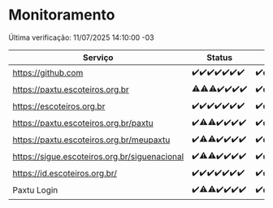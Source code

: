 # Monitoramento

Última verificação: 11/07/2025 14:10:00 -03

|Serviço|Status|Últimas 24h|
|---|---|---|
|https://github.com|<span title="2025-07-04: OK=23">✔️</span><span title="2025-07-05: OK=23">✔️</span><span title="2025-07-06: OK=23">✔️</span><span title="2025-07-07: OK=23">✔️</span><span title="2025-07-08: OK=23">✔️</span><span title="2025-07-09: OK=23">✔️</span><span title="2025-07-10: OK=16">✔️</span>|<span title="10/07/2025 14:11:00 -03 : 200">✔️</span><span title="10/07/2025 15:14:00 -03 : 200">✔️</span><span title="10/07/2025 16:07:00 -03 : 200">✔️</span><span title="10/07/2025 17:11:00 -03 : 200">✔️</span><span title="10/07/2025 18:09:00 -03 : 200">✔️</span><span title="10/07/2025 19:09:00 -03 : 200">✔️</span><span title="10/07/2025 20:09:00 -03 : 200">✔️</span><span title="10/07/2025 21:51:00 -03 : 200">✔️</span><span title="10/07/2025 23:48:00 -03 : 200">✔️</span><span title="11/07/2025 00:53:00 -03 : 200">✔️</span><span title="11/07/2025 01:27:00 -03 : 200">✔️</span><span title="11/07/2025 02:14:00 -03 : 200">✔️</span><span title="11/07/2025 03:15:00 -03 : 503">❌</span><span title="11/07/2025 04:12:00 -03 : 200">✔️</span><span title="11/07/2025 05:13:00 -03 : 200">✔️</span><span title="11/07/2025 06:11:00 -03 : 200">✔️</span><span title="11/07/2025 07:11:00 -03 : 200">✔️</span><span title="11/07/2025 08:09:00 -03 : 200">✔️</span><span title="11/07/2025 09:18:00 -03 : 200">✔️</span><span title="11/07/2025 10:25:00 -03 : 200">✔️</span><span title="11/07/2025 11:10:00 -03 : 200">✔️</span><span title="11/07/2025 12:10:00 -03 : 200">✔️</span><span title="11/07/2025 13:11:00 -03 : 200">✔️</span><span title="11/07/2025 14:10:00 -03 : 200">✔️</span>|
|https://paxtu.escoteiros.org.br|<span title="2025-07-04: OK=22, Falhas=1">⚠️</span><span title="2025-07-05: OK=22, Falhas=1">⚠️</span><span title="2025-07-06: OK=22, Falhas=1">⚠️</span><span title="2025-07-07: OK=23">✔️</span><span title="2025-07-08: OK=23">✔️</span><span title="2025-07-09: OK=23">✔️</span><span title="2025-07-10: OK=16">✔️</span>|<span title="10/07/2025 14:11:00 -03 : 200">✔️</span><span title="10/07/2025 15:14:00 -03 : 200">✔️</span><span title="10/07/2025 16:07:00 -03 : 200">✔️</span><span title="10/07/2025 17:11:00 -03 : 200">✔️</span><span title="10/07/2025 18:09:00 -03 : 200">✔️</span><span title="10/07/2025 19:09:00 -03 : 200">✔️</span><span title="10/07/2025 20:09:00 -03 : 200">✔️</span><span title="10/07/2025 21:51:00 -03 : 200">✔️</span><span title="10/07/2025 23:48:00 -03 : 200">✔️</span><span title="11/07/2025 00:53:00 -03 : 200">✔️</span><span title="11/07/2025 01:27:00 -03 : 200">✔️</span><span title="11/07/2025 02:14:00 -03 : 200">✔️</span><span title="11/07/2025 03:15:00 -03 : 200">✔️</span><span title="11/07/2025 04:12:00 -03 : 200">✔️</span><span title="11/07/2025 05:13:00 -03 : 200">✔️</span><span title="11/07/2025 06:11:00 -03 : 200">✔️</span><span title="11/07/2025 07:11:00 -03 : 200">✔️</span><span title="11/07/2025 08:09:00 -03 : 200">✔️</span><span title="11/07/2025 09:18:00 -03 : 200">✔️</span><span title="11/07/2025 10:25:00 -03 : 200">✔️</span><span title="11/07/2025 11:10:00 -03 : 200">✔️</span><span title="11/07/2025 12:10:00 -03 : 200">✔️</span><span title="11/07/2025 13:11:00 -03 : 200">✔️</span><span title="11/07/2025 14:10:00 -03 : 403">❌</span>|
|https://escoteiros.org.br|<span title="2025-07-04: OK=23">✔️</span><span title="2025-07-05: OK=23">✔️</span><span title="2025-07-06: OK=23">✔️</span><span title="2025-07-07: OK=23">✔️</span><span title="2025-07-08: OK=23">✔️</span><span title="2025-07-09: OK=23">✔️</span><span title="2025-07-10: OK=16">✔️</span>|<span title="10/07/2025 14:11:00 -03 : 200">✔️</span><span title="10/07/2025 15:14:00 -03 : 200">✔️</span><span title="10/07/2025 16:07:00 -03 : 200">✔️</span><span title="10/07/2025 17:11:00 -03 : 200">✔️</span><span title="10/07/2025 18:09:00 -03 : 200">✔️</span><span title="10/07/2025 19:09:00 -03 : 200">✔️</span><span title="10/07/2025 20:09:00 -03 : 200">✔️</span><span title="10/07/2025 21:51:00 -03 : 200">✔️</span><span title="10/07/2025 23:48:00 -03 : 200">✔️</span><span title="11/07/2025 00:53:00 -03 : 200">✔️</span><span title="11/07/2025 01:27:00 -03 : 200">✔️</span><span title="11/07/2025 02:14:00 -03 : 200">✔️</span><span title="11/07/2025 03:15:00 -03 : 200">✔️</span><span title="11/07/2025 04:12:00 -03 : 200">✔️</span><span title="11/07/2025 05:13:00 -03 : 200">✔️</span><span title="11/07/2025 06:11:00 -03 : 200">✔️</span><span title="11/07/2025 07:11:00 -03 : 200">✔️</span><span title="11/07/2025 08:09:00 -03 : 200">✔️</span><span title="11/07/2025 09:18:00 -03 : 200">✔️</span><span title="11/07/2025 10:25:00 -03 : 200">✔️</span><span title="11/07/2025 11:10:00 -03 : 200">✔️</span><span title="11/07/2025 12:10:00 -03 : 200">✔️</span><span title="11/07/2025 13:11:00 -03 : 403">❌</span><span title="11/07/2025 14:10:00 -03 : 200">✔️</span>|
|https://paxtu.escoteiros.org.br/paxtu|<span title="2025-07-04: OK=23">✔️</span><span title="2025-07-05: OK=22, Falhas=1">⚠️</span><span title="2025-07-06: OK=22, Falhas=1">⚠️</span><span title="2025-07-07: OK=23">✔️</span><span title="2025-07-08: OK=23">✔️</span><span title="2025-07-09: OK=23">✔️</span><span title="2025-07-10: OK=16">✔️</span>|<span title="10/07/2025 14:12:00 -03 : 200">✔️</span><span title="10/07/2025 15:14:00 -03 : 200">✔️</span><span title="10/07/2025 16:07:00 -03 : 200">✔️</span><span title="10/07/2025 17:11:00 -03 : 200">✔️</span><span title="10/07/2025 18:09:00 -03 : 200">✔️</span><span title="10/07/2025 19:09:00 -03 : 200">✔️</span><span title="10/07/2025 20:09:00 -03 : 200">✔️</span><span title="10/07/2025 21:51:00 -03 : 200">✔️</span><span title="10/07/2025 23:48:00 -03 : 200">✔️</span><span title="11/07/2025 00:53:00 -03 : 200">✔️</span><span title="11/07/2025 01:27:00 -03 : 200">✔️</span><span title="11/07/2025 02:14:00 -03 : 200">✔️</span><span title="11/07/2025 03:15:00 -03 : 200">✔️</span><span title="11/07/2025 04:12:00 -03 : 200">✔️</span><span title="11/07/2025 05:13:00 -03 : 200">✔️</span><span title="11/07/2025 06:11:00 -03 : 200">✔️</span><span title="11/07/2025 07:11:00 -03 : 200">✔️</span><span title="11/07/2025 08:09:00 -03 : 200">✔️</span><span title="11/07/2025 09:18:00 -03 : 200">✔️</span><span title="11/07/2025 10:25:00 -03 : 200">✔️</span><span title="11/07/2025 11:10:00 -03 : 200">✔️</span><span title="11/07/2025 12:10:00 -03 : 200">✔️</span><span title="11/07/2025 13:11:00 -03 : 200">✔️</span><span title="11/07/2025 14:10:00 -03 : 200">✔️</span>|
|https://paxtu.escoteiros.org.br/meupaxtu|<span title="2025-07-04: OK=23">✔️</span><span title="2025-07-05: OK=22, Falhas=1">⚠️</span><span title="2025-07-06: OK=22, Falhas=1">⚠️</span><span title="2025-07-07: OK=23">✔️</span><span title="2025-07-08: OK=23">✔️</span><span title="2025-07-09: OK=23">✔️</span><span title="2025-07-10: OK=16">✔️</span>|<span title="10/07/2025 14:12:00 -03 : 200">✔️</span><span title="10/07/2025 15:14:00 -03 : 200">✔️</span><span title="10/07/2025 16:07:00 -03 : 200">✔️</span><span title="10/07/2025 17:11:00 -03 : 200">✔️</span><span title="10/07/2025 18:09:00 -03 : 200">✔️</span><span title="10/07/2025 19:09:00 -03 : 200">✔️</span><span title="10/07/2025 20:09:00 -03 : 200">✔️</span><span title="10/07/2025 21:51:00 -03 : 200">✔️</span><span title="10/07/2025 23:48:00 -03 : 200">✔️</span><span title="11/07/2025 00:53:00 -03 : 200">✔️</span><span title="11/07/2025 01:27:00 -03 : 200">✔️</span><span title="11/07/2025 02:14:00 -03 : 200">✔️</span><span title="11/07/2025 03:15:00 -03 : 200">✔️</span><span title="11/07/2025 04:12:00 -03 : 200">✔️</span><span title="11/07/2025 05:13:00 -03 : 200">✔️</span><span title="11/07/2025 06:11:00 -03 : 200">✔️</span><span title="11/07/2025 07:11:00 -03 : 200">✔️</span><span title="11/07/2025 08:09:00 -03 : 200">✔️</span><span title="11/07/2025 09:18:00 -03 : 200">✔️</span><span title="11/07/2025 10:25:00 -03 : 200">✔️</span><span title="11/07/2025 11:10:00 -03 : 403">❌</span><span title="11/07/2025 12:10:00 -03 : 200">✔️</span><span title="11/07/2025 13:11:00 -03 : 200">✔️</span><span title="11/07/2025 14:10:00 -03 : 200">✔️</span>|
|https://sigue.escoteiros.org.br/siguenacional|<span title="2025-07-04: OK=23">✔️</span><span title="2025-07-05: OK=22, Falhas=1">⚠️</span><span title="2025-07-06: OK=22, Falhas=1">⚠️</span><span title="2025-07-07: OK=23">✔️</span><span title="2025-07-08: OK=23">✔️</span><span title="2025-07-09: OK=23">✔️</span><span title="2025-07-10: OK=16">✔️</span>|<span title="10/07/2025 14:12:00 -03 : 200">✔️</span><span title="10/07/2025 15:14:00 -03 : 200">✔️</span><span title="10/07/2025 16:07:00 -03 : 200">✔️</span><span title="10/07/2025 17:11:00 -03 : 200">✔️</span><span title="10/07/2025 18:09:00 -03 : 200">✔️</span><span title="10/07/2025 19:09:00 -03 : 200">✔️</span><span title="10/07/2025 20:09:00 -03 : 200">✔️</span><span title="10/07/2025 21:51:00 -03 : 200">✔️</span><span title="10/07/2025 23:48:00 -03 : 200">✔️</span><span title="11/07/2025 00:53:00 -03 : 200">✔️</span><span title="11/07/2025 01:27:00 -03 : 200">✔️</span><span title="11/07/2025 02:14:00 -03 : 200">✔️</span><span title="11/07/2025 03:15:00 -03 : 200">✔️</span><span title="11/07/2025 04:12:00 -03 : 200">✔️</span><span title="11/07/2025 05:13:00 -03 : 200">✔️</span><span title="11/07/2025 06:11:00 -03 : 200">✔️</span><span title="11/07/2025 07:11:00 -03 : 200">✔️</span><span title="11/07/2025 08:09:00 -03 : 200">✔️</span><span title="11/07/2025 09:18:00 -03 : 200">✔️</span><span title="11/07/2025 10:25:00 -03 : 200">✔️</span><span title="11/07/2025 11:10:00 -03 : 200">✔️</span><span title="11/07/2025 12:10:00 -03 : 200">✔️</span><span title="11/07/2025 13:11:00 -03 : 200">✔️</span><span title="11/07/2025 14:10:00 -03 : 200">✔️</span>|
|https://id.escoteiros.org.br/|<span title="2025-07-04: OK=23">✔️</span><span title="2025-07-05: OK=23">✔️</span><span title="2025-07-06: OK=23">✔️</span><span title="2025-07-07: OK=23">✔️</span><span title="2025-07-08: OK=23">✔️</span><span title="2025-07-09: OK=23">✔️</span><span title="2025-07-10: OK=16">✔️</span>|<span title="10/07/2025 14:12:00 -03 : 200">✔️</span><span title="10/07/2025 15:14:00 -03 : 200">✔️</span><span title="10/07/2025 16:07:00 -03 : 200">✔️</span><span title="10/07/2025 17:11:00 -03 : 200">✔️</span><span title="10/07/2025 18:09:00 -03 : 200">✔️</span><span title="10/07/2025 19:09:00 -03 : 200">✔️</span><span title="10/07/2025 20:09:00 -03 : 200">✔️</span><span title="10/07/2025 21:51:00 -03 : 200">✔️</span><span title="10/07/2025 23:48:00 -03 : 200">✔️</span><span title="11/07/2025 00:53:00 -03 : 200">✔️</span><span title="11/07/2025 01:27:00 -03 : 200">✔️</span><span title="11/07/2025 02:14:00 -03 : 200">✔️</span><span title="11/07/2025 03:15:00 -03 : 200">✔️</span><span title="11/07/2025 04:12:00 -03 : 200">✔️</span><span title="11/07/2025 05:13:00 -03 : 200">✔️</span><span title="11/07/2025 06:11:00 -03 : 200">✔️</span><span title="11/07/2025 07:11:00 -03 : 200">✔️</span><span title="11/07/2025 08:09:00 -03 : 200">✔️</span><span title="11/07/2025 09:18:00 -03 : 200">✔️</span><span title="11/07/2025 10:25:00 -03 : 403">❌</span><span title="11/07/2025 11:10:00 -03 : 200">✔️</span><span title="11/07/2025 12:10:00 -03 : 403">❌</span><span title="11/07/2025 13:12:00 -03 : 200">✔️</span><span title="11/07/2025 14:10:00 -03 : 200">✔️</span>|
|Paxtu Login|<span title="2025-07-04: OK=23">✔️</span><span title="2025-07-05: OK=22, Falhas=1">⚠️</span><span title="2025-07-06: OK=22, Falhas=1">⚠️</span><span title="2025-07-07: OK=23">✔️</span><span title="2025-07-08: OK=23">✔️</span><span title="2025-07-09: OK=23">✔️</span><span title="2025-07-10: OK=16">✔️</span>|<span title="10/07/2025 14:12:00 -03 : 200">✔️</span><span title="10/07/2025 15:14:00 -03 : 200">✔️</span><span title="10/07/2025 16:07:00 -03 : 200">✔️</span><span title="10/07/2025 17:11:00 -03 : 200">✔️</span><span title="10/07/2025 18:09:00 -03 : 200">✔️</span><span title="10/07/2025 19:09:00 -03 : 200">✔️</span><span title="10/07/2025 20:09:00 -03 : 200">✔️</span><span title="10/07/2025 21:51:00 -03 : 200">✔️</span><span title="10/07/2025 23:48:00 -03 : 200">✔️</span><span title="11/07/2025 00:53:00 -03 : 200">✔️</span><span title="11/07/2025 01:27:00 -03 : 200">✔️</span><span title="11/07/2025 02:14:00 -03 : 200">✔️</span><span title="11/07/2025 03:15:00 -03 : 200">✔️</span><span title="11/07/2025 04:12:00 -03 : 200">✔️</span><span title="11/07/2025 05:13:00 -03 : 200">✔️</span><span title="11/07/2025 06:11:00 -03 : 200">✔️</span><span title="11/07/2025 07:11:00 -03 : 200">✔️</span><span title="11/07/2025 08:09:00 -03 : 200">✔️</span><span title="11/07/2025 09:18:00 -03 : 200">✔️</span><span title="11/07/2025 10:25:00 -03 : 200">✔️</span><span title="11/07/2025 11:10:00 -03 : 200">✔️</span><span title="11/07/2025 12:10:00 -03 : 200">✔️</span><span title="11/07/2025 13:12:00 -03 : 200">✔️</span><span title="11/07/2025 14:10:00 -03 : 200">✔️</span>|
